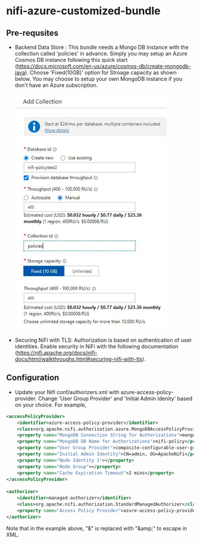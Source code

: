 # nifi-azure-customized-bundle

## Pre-requsites
* Backend Data Store : This bundle needs a Mongo DB instance with the collection called 'policies' in advance. Simply you may setup an Azure Cosmos DB instance following this quick start (https://docs.microsoft.com/en-us/azure/cosmos-db/create-mongodb-java). Choose 'Fixed(10GB)' option for Stroage capacity as shown below. You may choose to setup your own MongoDB instance if you don't have an Azure subscription.

    ![Image](dbcreation.jpg)

* Securing NiFi with TLS: Authorization is based on authentication of user identities. Enable security in NiFi with the following documentation (https://nifi.apache.org/docs/nifi-docs/html/walkthroughs.html#securing-nifi-with-tls).

## Configuration
* Update your Nifi conf/authorizers.xml with azure-access-policy-provider. Change 'User Group Provider' and 'Initial Admin Idenity' based on your choice.  For example,
```xml
<accessPolicyProvider>
    <identifier>azure-access-policy-provider</identifier>
    <class>org.apache.nifi.authorization.azure.MongoDBAccessPolicyProvider</class>
    <property name="MongoDB Connection String for Authorizations">mongodb://XXX:YYYY:10255/?ssl=true&amp;replicaSet=globaldb&amp;retrywrites=false&amp;maxIdleTimeMS=120000&amp;appName=@ZZZ@</property>
    <property name="MongoDB DB Name for Authorizations">nifi-policy</property>
    <property name="User Group Provider">composite-configurable-user-group-provider</property>
    <property name="Initial Admin Identity">CN=admin, OU=ApacheNiFi</property>
    <property name="Node Identity 1"></property>
    <property name="Node Group"></property>
    <property name="Cache Expiration Timeout">2 mins</property>
</accessPolicyProvider>

<authorizer>
    <identifier>managed-authorizer</identifier>
    <class>org.apache.nifi.authorization.StandardManagedAuthorizer</class>
    <property name="Access Policy Provider">azure-access-policy-provider</property>
</authorizer>
```

Note that in the example above, "&" is replaced with "\&amp;" to escape in XML.